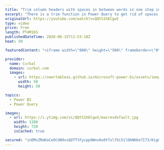 ```yaml
---
title: "Trim column headers with spaces in between words in one step in Power Query"
excerpt: "There is a trim function in Power Query to get rid of spaces at the beginning or end of a phrase, but unlike excel trim, it wont get rid of excess whitespaces between words.  In this video, I will show you how to get rid of all spaces no matter where they are on one step in power query.  Other column"
originalUrl: https://youtube.com/watch?v=QQtS1hECgwI
type: video
price: Free
length: PT4M16S
publishedDateTime: 2020-06-15T11:53:18Z
heat: 50

featuredContent: "<iframe width=\"800\" height=\"500\" frameborder=\"0\" src=\"https://www.youtube.com/embed/QQtS1hECgwI\" allow=\"accelerometer; autoplay; encrypted-media; gyroscope; picture-in-picture\" allowfullscreen></iframe>"

provider:
  name: Curbal
  domain: curbal.com
  images:
    - url: https://smartableai.github.io/microsoft-power-bi/assets/images/organizations/curbal.com-50x50.jpg
      width: 50
      height: 50

topics:
  - Power BI
  - Power Query

images:
  - url: https://i.ytimg.com/vi/QQtS1hECgwI/maxresdefault.jpg
    width: 1280
    height: 720
    isCached: true

secured: "inDMsZRmKaCeOCdN9vsbDTTtFycpp9Wnn0u0tTxlfOi51lObNK6e7I73/KigCi+xBAHRzG9Yy4Onl76EA9Or5ftkrWxnDNhTc6qS026Fuy41I32u8/v9e/oc8yh7FHtzWIhvK2QwrFxNLKucwVup50c7YW0IRN6//Bj4Dk4J2cLjp1A0m4VeeVbpfEzyQirwNH/bC9Qie8+erlpBfFzOaK3Le1ao0J+HS2Y+Hi7Ff26yF/pvHAvzqrUVWQLTaIJ4larMI5SogPBb26Lc7fd8ZYurZIM2ExAlLYmXib0HxUos2Cq4GR+yOh9ydLmv2oYch+hrd6Vgiijos4fZNdZ/eBFTDkZ7DUdy+xRExX1k1whq7qIPNFWz2ALeKxBqj2y2o7oGIj71erWexVI6co2es1aPP0DoovUh27wr/jo5ekY=;xdqJ5dKlVCLl2BgwVZWxBg=="
---
```


